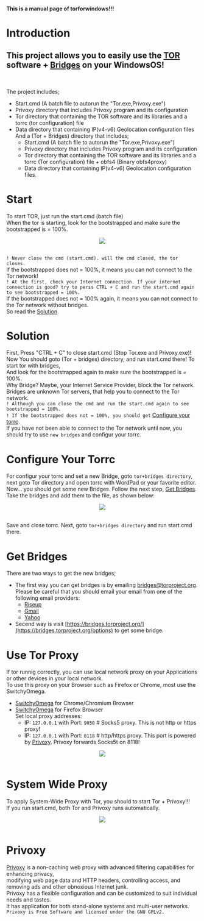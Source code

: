 
<h4>This is a manual page of torforwindows!!!</h4>

# Introduction
<h2>This project allows you to easily use the <a href="https://www.torproject.org/index.html.en">TOR</a>
 software + <a href="https://www.torproject.org/docs/bridges.html.en">Bridges</a> on your WindowsOS!</h2><br />

The project includes;
- Start.cmd (A batch file to autorun the "Tor.exe,Privoxy.exe")
- Privoxy directory that includes Privoxy program and its configuration
- Tor directory that containing the TOR software and its libraries and a torrc (tor configuration) file 
- Data directory that containing IP(v4-v6) Geolocation configuration files <br />
And a (Tor + Bridges) directory that includes;
  - Start.cmd (A batch file to autorun the "Tor.exe,Privoxy.exe")
  - Privoxy directory that includes Privoxy program and its configuration
  - Tor directory that containing the TOR software and its libraries and a torrc (Tor configuration) file + obfs4 (Binary obfs4proxy) 
  - Data directory that containing IP(v4-v6) Geolocation configuration files. 
   
# Start
To start TOR, just run the start.cmd (batch file) <br />
When the tor is starting, look for the bootstrapped and make sure the bootstrapped is = 100%.<br />
<div align="center"><a href="Tor"><img src="http://s8.picofile.com/file/8341550468/Screenshot_from_2018_11_02_08_50_04.png"></a></div> <br />
 
 `! Never close the cmd (start.cmd). will the cmd closed, the tor closes.` <br />
If the bootstrapped does not = 100%, it means you can not connect to the Tor network!<br />
 `! At the first, check your Internet connection. If your internet connection is good? try to perss CTRL + C and run the start.cmd again to see bootstrapped = 100%.`  <br />
If the bootstrapped does not = 100% again, it means you can not connect to the Tor network without bridges. <br />
So read the [Solution](https://gitlab.com/antisec/torforwindows#solution).
# Solution
First, Press "CTRL + C" to close start.cmd (Stop Tor.exe and Privoxy.exe)! <br />
Now You should goto (Tor + bridges) directory, and run start.cmd there! To start tor with bridges, <br />
And look for the bootstrapped again to make sure the bootstrapped is = 100%.<br />
 Why Bridge? Maybe, your Internet Service Provider, block the Tor network. Bridges are unknown Tor servers, that help you to connect to the Tor network.<br />
 `! Although you can close the cmd and run the start.cmd again to see bootstrapped = 100%.`<br />
 `! If the bootstrapped does not = 100%, you should get` [Configure your torrc](https://gitlab.com/antisec/torforwindows#configure-your-torrc).<br />
If you have not been able to connect to the Tor network until now, you should try to use `new bridges` and configur your torrc.
# Configure Your Torrc 
For configur your torrc and set a new Bridge, goto `tor+bridges directory`, next goto Tor directory and open torrc with WordPad or your favorite editor.<br />
Now... you should get some new Bridges. Follow the next step, [Get Bridges](https://gitlab.com/antisec/torforwindows#get-bridges).<br />
Take the bridges and add them to the file, as shown below:
<div align="center"><a href="torrc"><img src="http://s9.picofile.com/file/8341662876/torbridges.png"></a></div> <br />

Save and close torrc. Next, goto `tor+bridges directory` and run start.cmd there.
# Get Bridges
There are two ways to get the new bridges;
 - The first way you can get bridges is by emailing [bridges@torproject.org](mailto:bridges@torproject.org).<br />
   Please be careful that you should email your email from one of the following email providers:
	- [Riseup](https://riseup.net/) 
	- [Gmail](https://mail.google.com/) 
	- [Yahoo](https://mail.yahoo.com/)
 - Secend way is visit [https://bridges.torproject.org/](https://bridges.torproject.org/options) to get some bridge.
# Use Tor Proxy 
If tor runnig correctly, you can use local network proxy on your Applications or other devices in your local network. <br />
To use this proxy on your Browser such as Firefox or Chrome, most use the SwitchyOmega.<br />
 - [SwitchyOmega](https://chrome.google.com/webstore/detail/proxy-switchyomega/padekgcemlokbadohgkifijomclgjgif) for Chrome/Chromium Browser
 - [SwitchyOmega](https://addons.mozilla.org/en-US/firefox/addon/switchyomega/) for Firefox Browser<br />
Set local proxy addresses:<br />
	- IP: `127.0.0.1` with Port: `9050`	# Socks5 proxy. This is not http or https proxy!
	- IP: `127.0.0.1` with Port: `8118`	# http/https proxy. This port is powered by [Privoxy](https://gitlab.com/antisec/torforwindows#privoxy). Privoxy forwards Socks5t on 8118!
<div align="center"><a href="switchyomega"><img src="http://s9.picofile.com/file/8341668726/omega.png"></a></div> <br />

# System Wide Proxy
To apply System-Wide Proxy with Tor, you should to start Tor + Privoxy!!!<br /> 
If you run start.cmd, both Tor and Privoxy runs automatically.
<div align="center"><a href="SystemWide Proxy"><img src="http://s8.picofile.com/file/8293239568/Capture.PNG"></a></div> <br />

# Privoxy
[Privoxy](https://www.privoxy.org/) is a non-caching web proxy with advanced filtering capabilities for enhancing privacy,<br /> modifying web page data and HTTP headers, controlling access, and removing ads and other obnoxious Internet junk.<br />
Privoxy has a flexible configuration and can be customized to suit individual needs and tastes.<br /> It has application for both stand-alone systems and multi-user networks.<br />
`Privoxy is Free Software and licensed under the GNU GPLv2.`
